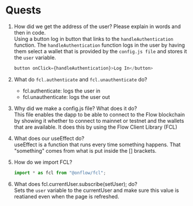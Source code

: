 # Quests
1. How did we get the address of the user? Please explain in words and then in code.  
   Using a button log in button that links to the `handleAuthentication` function. The `handleAuthentication` function logs in the user by having them select a wallet      that is provided by the `config.js file` and stores it the `user` variable.
    ```javascript
    button onClick={handleAuthentication}>Log In</button>
    ```
2. What do `fcl.authenticate` and `fcl.unauthenticate` do?
   - fcl.authenticate: logs the user in
   - fcl.unauthenticate: logs the user out

3. Why did we make a config.js file? What does it do?  
   This file enables the dapp to be able to connect to the Flow blockchain by showing it whether to connect to mainnet or testnet and the wallets that are available. It    does this by using the Flow Client Library (FCL)

4. What does our useEffect do?   
    useEffect is a function that runs every time something happens. That "something" comes from what is put inside the [] brackets.

5. How do we import FCL?
    ```javascript
    import * as fcl from "@onflow/fcl";
    ```

6. What does fcl.currentUser.subscribe(setUser); do?  
   Sets the `user` variable to the currentUser and make sure this value is reatianed even when the page is refreshed.
